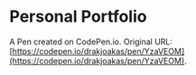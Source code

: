 # Personal Portfolio

A Pen created on CodePen.io. Original URL: [https://codepen.io/drakjoakas/pen/YzaVEOM](https://codepen.io/drakjoakas/pen/YzaVEOM).

